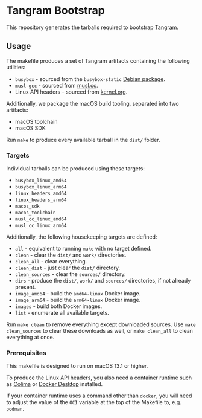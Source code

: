 # Tangram Bootstrap

This repository generates the tarballs required to bootstrap [Tangram](https://www.tangram.dev).

## Usage

The makefile produces a set of Tangram artifacts containing the following utilities:

- `busybox` - sourced from the `busybox-static` [Debian package](https://packages.debian.org/sid/busybox-static).
- `musl-gcc` - sourced from [musl.cc](https://musl.cc).
- Linux API headers - sourced from [kernel.org](https://www.kernel.org).

Additionally, we package the macOS build tooling, separated into two artifacts:

- macOS toolchain
- macOS SDK

Run `make` to produce every available tarball in the `dist/` folder.

### Targets

Individual tarballs can be produced using these targets:

- `busybox_linux_amd64`
- `busybox_linux_arm64`
- `linux_headers_amd64`
- `linux_headers_arm64`
- `macos_sdk`
- `macos_toolchain`
- `musl_cc_linux_amd64`
- `musl_cc_linux_arm64`

Additionally, the following housekeeping targets are defined:

- `all` - equivalent to running `make` with no target defined.
- `clean` - clear the `dist/` and `work/` directories.
- `clean_all` - clear everything.
- `clean_dist` - just clear the `dist/` directory.
- `clean_sources` - clear the `sources/` directory.
- `dirs` - produce the `dist/`, `work/` and `sources/` directories, if not already present.
- `image_amd64` - build the `amd64-linux` Docker image.
- `image_arm64` - build the `arm64-linux` Docker image.
- `images` - build both Docker images.
- `list` - enumerate all available targets.

Run `make clean` to remove everything except downloaded sources. Use `make clean_sources` to clear these downloads as well, or `make clean_all` to clean everything at once.

### Prerequisites

This makefile is designed to run on macOS 13.1 or higher.

To produce the Linux API headers, you also need a container runtime such as [Colima](https://github.com/abiosoft/colima) or [Docker Desktop](https://www.docker.com/products/docker-desktop/) installed.

If your container runtime uses a command other than `docker`, you will need to adjust the value of the `OCI` variable at the top of the Makefile to, e.g. `podman`.
